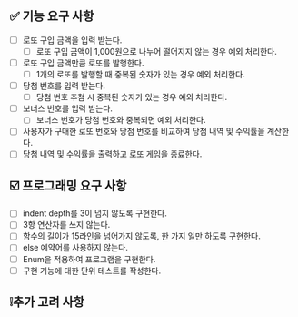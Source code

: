 ## ✅ 기능 요구 사항
-[ ] 로또 구입 금액을 입력 받는다.
  -[ ] 로또 구입 금액이 1,000원으로 나누어 떨어지지 않는 경우 예외 처리한다.
-[ ] 로또 구입 금액만큼 로또를 발행한다.
  -[ ] 1개의 로또를 발행할 때 중복된 숫자가 있는 경우 예외 처리한다.  
-[ ] 당첨 번호를 입력 받는다.
  -[ ] 당첨 번호 추첨 시 중복된 숫자가 있는 경우 예외 처리한다.
-[ ] 보너스 번호를 입력 받는다.
  -[ ] 보너스 번호가 당첨 번호와 중복되면 예외 처리한다.
-[ ] 사용자가 구매한 로또 번호와 당첨 번호를 비교하여 당첨 내역 및 수익률을 계산한다.
-[ ] 당첨 내역 및 수익률을 출력하고 로또 게임을 종료한다.

## ☑️ 프로그래밍 요구 사항
-[ ] indent depth를 3이 넘지 않도록 구현한다.
-[ ] 3항 연산자를 쓰지 않는다. 
-[ ] 함수의 길이가 15라인을 넘어가지 않도록, 한 가지 일만 하도록 구현한다.
-[ ] else 예약어를 사용하지 않는다.
-[ ] Enum을 적용하여 프로그램을 구현한다.
-[ ] 구현 기능에 대한 단위 테스트를 작성한다.

## ❕추가 고려 사항
